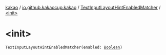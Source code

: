 [kakao](../../index.md) / [io.github.kakaocup.kakao](../index.md) / [TextInputLayoutHintEnabledMatcher](index.md) / [&lt;init&gt;](./-init-.md)

# &lt;init&gt;

`TextInputLayoutHintEnabledMatcher(enabled: `[`Boolean`](https://kotlinlang.org/api/latest/jvm/stdlib/kotlin/-boolean/index.html)`)`